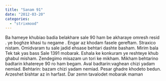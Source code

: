 ```yaml
---
title: "Sanam 91"
date: "2012-03-20"
categories: 
  - "strixmood"
---
```


Ba hameye khubiao badia belakhare sale 90 ham be akharaye omresh resid . ye boghze khasi tu negame . Engar az khodam fasele gereftam. Straxico nistam. Omidvaram tu sale jadid ehsase behtari dashte basham. Mirim bala Tek tak yas bass Sale 1391 mobarak. Eshala ke konkuram ye reshteye khub ghabul misham. Zendegimo misazam un tori ke mikham. Mikham behtarino badtarin khatereye 90 ro ham begam. Aval badtarin:vaghean chizi yadam nemiad. Behtarin: bazam chizi yadam nemiad. Pesar ghadre khodeto bedun. Arzeshet bishtar az in harfast. Dar zemn tavalodet mobarak maman
